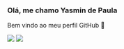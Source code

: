 ### Olá, me chamo Yasmin de Paula 
Bem vindo ao meu perfil GitHub 👋

<img src="https://cdn.jsdelivr.net/gh/devicons/devicon/icons/html5/html5-original.svg" />

<img src="file:///C:/Users/rober/Downloads/html-5-logo-svgrepo-com.svg">

<!--
**projetosyas/projetosyas** is a ✨ _special_ ✨ repository because its `README.md` (this file) appears on your GitHub profile.

Here are some ideas to get you started:

- 🔭 I’m currently working on ...
- 🌱 I’m currently learning ...
- 👯 I’m looking to collaborate on ...
- 🤔 I’m looking for help with ...
- 💬 Ask me about ...
- 📫 How to reach me: ...
- 😄 Pronouns: ...
- ⚡ Fun fact: ...
-->
